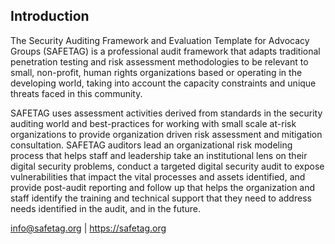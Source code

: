 ## Introduction

The Security Auditing Framework and Evaluation Template for Advocacy Groups (SAFETAG) is a professional audit framework that adapts traditional penetration testing and risk assessment methodologies to be relevant to small, non-profit, human rights organizations based or operating in the developing world, taking into account the capacity constraints and unique threats faced in this community.

SAFETAG uses assessment activities derived from standards in the security auditing world and best-practices for working with small scale at-risk organizations to provide organization driven risk assessment and mitigation consultation. SAFETAG auditors lead an organizational risk modeling process that helps staff and leadership take an institutional lens on their digital security problems, conduct a targeted digital security audit to expose vulnerabilities that impact the vital processes and assets identified, and provide post-audit reporting and follow up that helps the organization and staff identify the training and technical support that they need to address needs identified in the audit, and in the future.

info@safetag.org | https://safetag.org
